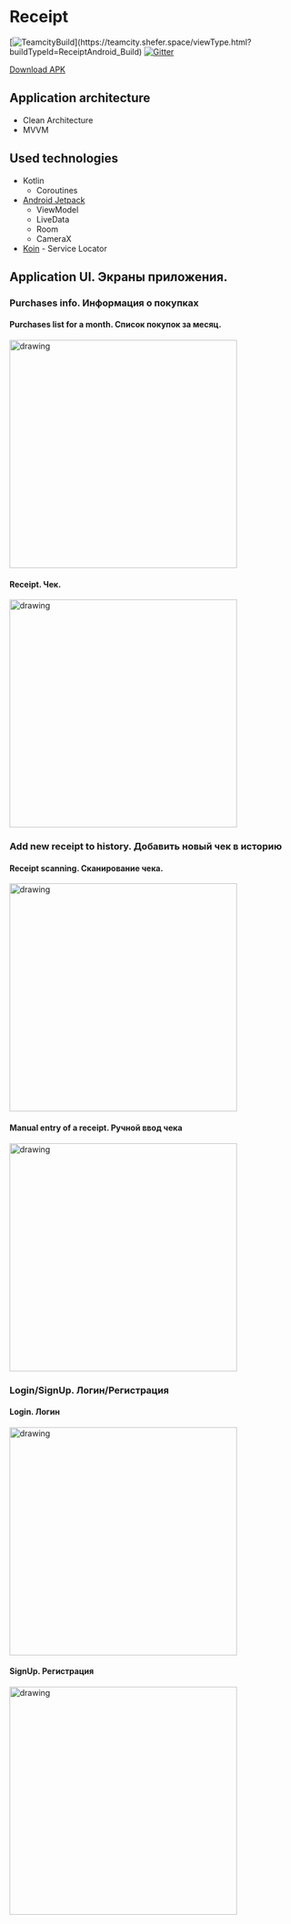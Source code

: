 # Receipt

[![TeamcityBuild](https://teamcity.shefer.space/app/rest/builds/strob:(buildType:(project:(id:ReceiptAndroid)))/statusIcon.svg)](https://teamcity.shefer.space/viewType.html?buildTypeId=ReceiptAndroid_Build)
[![Gitter](https://badges.gitter.im/receipt-project/receipt-android.svg)](https://gitter.im/receipt-project/receipt-android?utm_source=badge&utm_medium=badge&utm_campaign=pr-badge)

[Download APK](https://receipt.shefer.space/android/distributions/)

## Application architecture
- Clean Architecture
- MVVM
## Used technologies
- Kotlin
  - Coroutines
- [Android Jetpack](https://developer.android.com/jetpack)
  - ViewModel
  - LiveData
  - Room
  - CameraX
- [Koin](https://insert-koin.io/) - Service Locator

## Application UI. Экраны приложения.

### Purchases info. Информация о покупках
#### Purchases list for a month. Список покупок за месяц.
<img src="https://psv4.userapi.com/c856320/u58821353/docs/d6/45210765ab46/photo_2020-07-26_15-28-30.jpg?extra=VKZGU0Y8przUYSh2IAZP41-9cdczfnQQsvVEE5B3BfYwZqe54mF_zD3vTRs4PA59ZitVmEJSS9lowJjUnqp8xyc1bJupefa0aZpUoTOM9NufI1f14az5Cf0RUeGFFLXnqhN_iqgL8SmnL_euTi8d77w" alt="drawing" width="400"/>

#### Receipt. Чек.
<img src="https://psv4.userapi.com/c856320/u58821353/docs/d14/4f11592f2fac/photo_2020-07-26_15-28-29_2.jpg?extra=aKg2J5QcAAjptS0YRbfyRsmlYK-gs35DXMVOlu-HtA2eB0OI5LdEE2VCjCgY8-oKvny1t9UBi36l6hAA9XGJznPEEYJMD7e27CCVEde81dthlmBWFkr1hkFvko_AwHTDBseqdiHId5D3yX919nd31zg" alt="drawing" width="400"/>

### Add new receipt to history. Добавить новый чек в историю
#### Receipt scanning. Сканирование чека.
<img src="https://psv4.userapi.com/c856320/u58821353/docs/d16/e3f6bff14bbe/photo_2020-07-26_17-20-25.jpg?extra=dGqSyGIwzzxnA71gcn7szYAT5cY0vjMLpWdojxHRF2Mk2MWgyE_sJfc2D569btNBzqblb4u7Qd9b3n_RnyELQT7qSYGq4VbpSoNISQNhnetVNCWc2W6oF0gDTAh1S7XAQiG-0OWFJegdSUHN06f5IGc" alt="drawing" width="400"/>

#### Manual entry of a receipt. Ручной ввод чека
<img src="https://i.ibb.co/thXDP3s/photo-2020-07-26-17-24-21.jpg" alt="drawing" width="400"/>

### Login/SignUp. Логин/Регистрация
#### Login. Логин
<img src="https://psv4.userapi.com/c856320/u58821353/docs/d18/ba64df8501c1/photo_2020-07-26_15-28-38.jpg?extra=dtA6N0s9A8rMkAjlnk4nw8JWQWWP2oUji3XCSKiACvrxyeZhlSkVzqE66RbnoxR8EIgQKDUUyH4wMUKk0cCRgxgcA6rtp_HEJIj2VaS-9TIi78yVPA3wqEFB18zwsTS9yxMZlWgtQlWo0Vp0WoB1MDQ" alt="drawing" width="400"/>

#### SignUp. Регистрация
<img src="https://psv4.userapi.com/c856320/u58821353/docs/d16/8c972643e35c/photo_2020-07-26_15-28-29.jpg?extra=dpViW6zb_JLoL0QMWdfugHye54g3PIcjxhqiIZVVpPuA9wYHQNz_JJ4Ce8onp7ILVwZZLG0VzSPeW3wQyskNohTntim_pPKY6iz69UmbpmLxhC4w_jIGhX0IaOG4MT7tWoNJRo6uMNPLSlDM0E4cKl0" alt="drawing" width="400"/>
